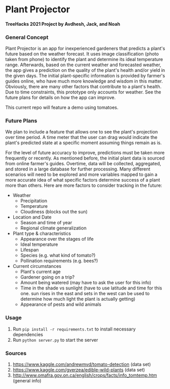 # Plant Projector

#### TreeHacks 2021 Project by Avdhesh, Jack, and Noah

### General Concept

Plant Projector is an app for inexperienced gardeners that predicts a plant's future based on the weather forecast. It uses image classification (photo taken from phone) to identify the plant and determine its ideal temperature range. Afterwards, based on the current weather and forecasted weather, the app gives a prediction on the quality of the plant's health and/or yield in the given days. The initial plant-specific information is provided by farmer's guides online, who have much more knowledge and wisdom in this matter. Obviously, there are many other factors that contribute to a plant's health. Due to time constraints, this prototype only accounts for weather. See the future plans for details on how the app can improve.

This current repo will feature a demo using tomatoes.

### Future Plans

We plan to include a feature that allows one to see the plant's projection over time period. A time meter that the user can drag would indicate the plant's predicted state at a specific moment assuming things remain as is.

For the level of future accuracy to improve, predictions must be taken more frequently or recently. As mentioned before, the initial plant data is sourced from online farmer's guides. Overtime, data will be collected, aggregated, and stored in a large database for further processing. Many different scenarios will need to be explored and more variables mapped to gain a more accurate idea of what specific factors determine success of a plant more than others. Here are more factors to consider tracking in the future:

* Weather
  * Precipitation
  * Temperature
  * Cloudiness (blocks out the sun)
* Location and Date
  * Season and time of year
  * Regional climate generalization
* Plant type & characteristics
  * Appearance over the stages of life
  * Ideal temperature
  * Lifespan
  * Species (e.g. what kind of tomato?)
  * Pollination requirements (e.g. bees?)
* Current circumstances
  * Plant's current age
  * Gardener going on a trip?
  * Amount being watered (may have to ask the user for this info)
  * Time in the shade vs sunlight (have to use latitude and time for this one. sun rises in the east and sets in the west can be used to determine how much light the plant is actually getting)
  * Appearance of pests and wild animals

### Usage

1. Run  `pip install -r requirements.txt` to install necessary dependencies
2. Run `python server.py` to start the server

### Sources

1. https://www.kaggle.com/andrewmvd/tomato-detection (data set)
2. https://www.kaggle.com/gverzea/edible-wild-plants (data set)
3. http://www.omafra.gov.on.ca/english/crops/facts/info_tomtemp.htm (general info)